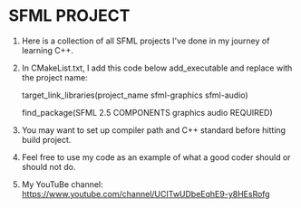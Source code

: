 # SFML PROJECT
1. Here is a collection of all SFML projects I've done in my journey of learning C++.

2. In CMakeList.txt, I add this code below add_executable and replace with the project name:

    target_link_libraries(project_name sfml-graphics sfml-audio)

      find_package(SFML 2.5 COMPONENTS graphics audio REQUIRED)

3. You may want to set up compiler path and C++ standard before hitting build project.
4. Feel free to use my code as an example of what a good coder should or should not do. 
5. My YouTuBe channel: https://www.youtube.com/channel/UCITwUDbeEqhE9-y8HEsRofg